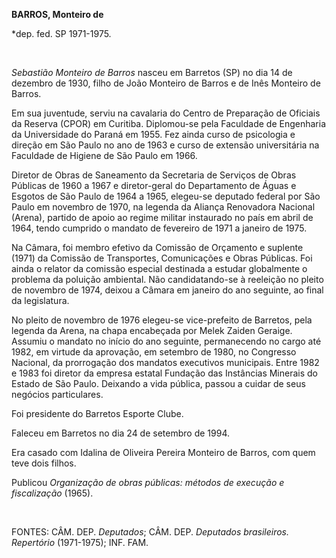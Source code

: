 **BARROS, Monteiro de**

\*dep. fed. SP 1971-1975.

 

*Sebastião Monteiro de Barros* nasceu em Barretos (SP) no dia 14 de
dezembro de 1930, filho de João Monteiro de Barros e de Inês Monteiro de
Barros.

Em sua juventude, serviu na cavalaria do Centro de Preparação de
Oficiais da Reserva (CPOR) em Curitiba. Diplomou-se pela Faculdade de
Engenharia da Universidade do Paraná em 1955. Fez ainda curso de
psicologia e direção em São Paulo no ano de 1963 e curso de extensão
universitária na Faculdade de Higiene de São Paulo em 1966.

Diretor de Obras de Saneamento da Secretaria de Serviços de Obras
Públicas de 1960 a 1967 e diretor-geral do Departamento de Águas e
Esgotos de São Paulo de 1964 a 1965, elegeu-se deputado federal por São
Paulo em novembro de 1970, na legenda da Aliança Renovadora Nacional
(Arena), partido de apoio ao regime militar instaurado no país em abril
de 1964, tendo cumprido o mandato de fevereiro de 1971 a janeiro de
1975.

Na Câmara, foi membro efetivo da Comissão de Orçamento e suplente (1971)
da Comissão de Transportes, Comunicações e Obras Públicas. Foi ainda o
relator da comissão especial destinada a estudar globalmente o problema
da poluição ambiental. Não candidatando-se à reeleição no pleito de
novembro de 1974, deixou a Câmara em janeiro do ano seguinte, ao final
da legislatura.

No pleito de novembro de 1976 elegeu-se vice-prefeito de Barretos, pela
legenda da Arena, na chapa encabeçada por Melek Zaiden Geraige. Assumiu
o mandato no início do ano seguinte, permanecendo no cargo até 1982, em
virtude da aprovação, em setembro de 1980, no Congresso Nacional, da
prorrogação dos mandatos executivos municipais. Entre 1982 e 1983 foi
diretor da empresa estatal Fundação das Instâncias Minerais do Estado de
São Paulo. Deixando a vida pública, passou a cuidar de seus negócios
particulares.

Foi presidente do Barretos Esporte Clube.

Faleceu em Barretos no dia 24 de setembro de 1994.

Era casado com Idalina de Oliveira Pereira Monteiro de Barros, com quem
teve dois filhos.

Publicou *Organização de obras públicas: métodos de execução e
fiscalização* (1965).

 

FONTES: CÂM. DEP. *Deputados*; CÂM. DEP. *Deputados brasileiros.
Repertório* (1971-1975); INF. FAM.

 

